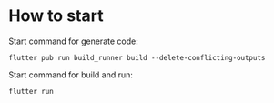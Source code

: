 # How to start

Start command for generate code:
```
flutter pub run build_runner build --delete-conflicting-outputs     
```

Start command for build and run:
```
flutter run
```
